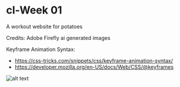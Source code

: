 # cl-Week 01
A workout website for potatoes

Credits:
Adobe Firefly ai generated images

Keyframe Animation Syntax:
- https://css-tricks.com/snippets/css/keyframe-animation-syntax/
- https://developer.mozilla.org/en-US/docs/Web/CSS/@keyframes


![alt text](https://github.com/ayman-dev588/week01/tree/main/images/wireframe.jpg?raw=true)

